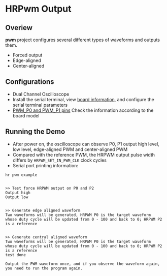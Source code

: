 # HRPwm Output

## Overiew


**pwm** project configures several different types of waveforms and outputs them.

- Forced output
- Edge-aligned
- Center-aligned

## Configurations


- Dual Channel Oscilloscope
- Install the serial terminal, view [board information](lab_board_overiew), and configure the serial terminal parameters
- [PWM_P0 and PWM_P1 pins](lab_board_drv_pwm_pin) Check the information according to the board model


## Running the Demo

- After power on, the oscilloscope can observe P0, P1 output high level, low level, edge-aligned PWM and center-aligned PWM
- Compared with the reference PWM, the HRPWM output pulse width differs by `HRPWM_SET_IN_PWM_CLK` clock cycles
- Serial port printing information:

```console
hr pwm example


>> Test force HRPWM output on P0 and P2
Output high
Output low


>> Generate edge aligned waveform
Two waveforms will be generated, HRPWM P0 is the target waveform
whose duty cycle will be updated from 0 - 100 and back to 0; HRPWM P2 is a reference


>> Generate central aligned waveform
Two waveforms will be generated, HRPWM P0 is the target waveform
whose duty cycle will be updated from 0 - 100 and back to 0; HRPWM P2 is a reference
test done

```
```{note}
Output the PWM waveform once, and if you observe the waveform again, you need to run the program again.
```
